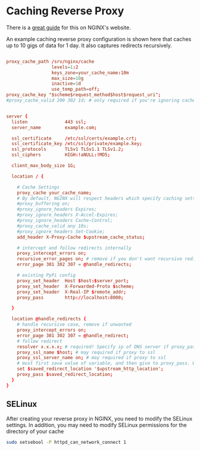 # Caching Reverse Proxy

There is a [great guide](https://www.nginx.com/blog/nginx-caching-guide/) for this on NGINX's website.

An example caching reverse proxy configuration is shown here that caches up to 10 gigs of data for 1 day. It also captures redirects recursively.

```conf

proxy_cache_path /srv/nginx/cache
                 levels=1:2
                 keys_zone=your_cache_name:10m
                 max_size=10g
                 inactive=1d
                 use_temp_path=off;
proxy_cache_key "$scheme$request_method$host$request_uri";
#proxy_cache_valid 200 302 1d; # only required if you're ignoring cache headers


server {
  listen              443 ssl;
  server_name         example.com;

  ssl_certificate     /etc/ssl/certs/example.crt;
  ssl_certificate_key /etc/ssl/private/example.key;
  ssl_protocols       TLSv1 TLSv1.1 TLSv1.2;
  ssl_ciphers         HIGH:!aNULL:!MD5;

  client_max_body_size 1G;

  location / {

    # Cache Settings
    proxy_cache your_cache_name;
    # By default, NGINX will respect headers which specify caching settings. Can disable this by ignoring these headers. Must also specify proxy_cache_valid above
    #proxy_buffering on;
    #proxy_ignore_headers Expires;
    #proxy_ignore_headers X-Accel-Expires;
    #proxy_ignore_headers Cache-Control;
    #proxy_cache_valid any 10s;
    #proxy_ignore_headers Set-Cookie;
    add_header X-Proxy-Cache $upstream_cache_status;

    # intercept and follow redirects internally
    proxy_intercept_errors on;
    recursive_error_pages on; # remove if you don't want recursive redirect follows
    error_page 301 302 307 = @handle_redirects;

    # existing PyPi config
    proxy_set_header  Host $host:$server_port;
    proxy_set_header  X-Forwarded-Proto $scheme;
    proxy_set_header  X-Real-IP $remote_addr;
    proxy_pass        http://localhost:8000;

  }

  location @handle_redirects {
    # handle recursive case, remove if unwanted
    proxy_intercept_errors on;
    error_page 301 302 307 = @handle_redirect;
    # follow redirect
    resolver x.x.x.x; # required! Specify ip of DNS server if proxy_pass contains a variable. Why, I don't know
    proxy_ssl_name $host; # may required if proxy to ssl
    proxy_ssl_server_name on; # may required if proxy to ssl
    # must first save value of variable, and then give to proxy_pass. Why, I don't know. Doesn't work without it
    set $saved_redirect_location '$upstream_http_location';
    proxy_pass $saved_redirect_location;
  }
}
```

## SELinux 

After creating your reverse proxy in NGINX, you need to modify the SELinux settings. In addition, you may need to modify SELinux permissions for the directory of your cache

```bash
sudo setsebool -P httpd_can_network_connect 1
```
